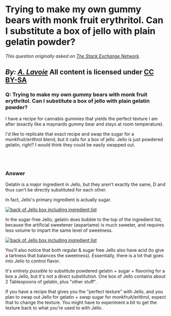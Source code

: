 # Trying to make my own gummy bears with monk fruit erythritol. Can I substitute a box of jello with plain gelatin powder?

_This question originally asked on [The Stack Exchange Network](https://cooking.stackexchange.com/q/119970)._

_By: [A. Lavoie](https://cooking.stackexchange.com/u/98150)_
All content is licensed under [CC BY-SA](https://creativecommons.org/licenses/by-sa/4.0/)
<br>
--------------------------------------------
### Q: Trying to make my own gummy bears with monk fruit erythritol. Can I substitute a box of jello with plain gelatin powder?
<p>I have a recipe for cannabis gummies that yields the perfect texture I am after (exactly like a maynards gummy bear and stays at room temperature).</p>
<p>I'd like to replicate that exact recipe and swap the sugar for a monkfruit/erithrol blend, but it calls for a box of jello. Jello is just powdered gelatin, right? I would think they could be easily swapped out.</p>

<br><br>
### Answer 
<p>Gelatin is a major ingredient in Jello, but they aren't exactly the same, D and thus can't be directly substituted for each other.</p>
<p>In fact, Jello's primary ingredient is actually sugar.</p>
<p><a href="https://i.sstatic.net/RtWMe.jpg" rel="nofollow noreferrer"><img src="https://i.sstatic.net/RtWMe.jpg" alt="back of Jello box including ingredient list" /></a></p>
<p>In the sugar-free Jello, gelatin does bubble to the top of the ingredient list, because the artificial sweetener (aspartame) is much sweeter, and requires less volume to impart the same level of sweetness.</p>
<p><a href="https://i.sstatic.net/5Uael.png" rel="nofollow noreferrer"><img src="https://i.sstatic.net/5Uael.png" alt="back of Jello box including ingredient list" /></a></p>
<p>You'll also notice that both regular &amp; sugar free Jello also have acid (to give a tartness that balances the sweetness). Essentially, there is a lot that goes into Jello to control flavor.</p>
<p>It's <em>entirely possible</em> to substitute powdered gelatin + sugar + flavoring for a box a Jello, but it's not a direct substitution. One box of Jello contains about 2 Tablespoons of gelatin, plus &quot;other stuff&quot;.</p>
<p>If you have a recipe that gives you the &quot;perfect texture&quot; with Jello, and you plan to swap out Jello for gelatin + swap sugar for monkfruit/erithrol, expect that to change the texture. You might have to experiment a bit to get the texture back to what you're used to with Jello.</p>

